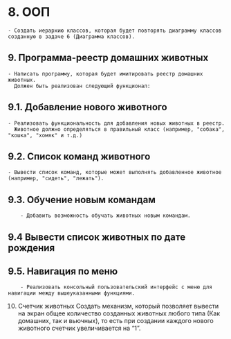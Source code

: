 # 8. ООП 
    - Создать иерархию классов, которая будет повторять диаграмму классов созданную в задаче 6 (Диаграмма классов).

## 9. Программа-реестр домашних животных
    - Написать программу, которая будет имитировать реестр домашних животных. 
      Должен быть реализован следующий функционал:
    
## 9.1. Добавление нового животного
    - Реализовать функциональность для добавления новых животных в реестр.       
      Животное должно определяться в правильный класс (например, "собака", "кошка", "хомяк" и т.д.)
        
 
## 9.2. Список команд животного
    - Вывести список команд, которые может выполнять добавленное животное (например, "сидеть", "лежать").
        
## 9.3. Обучение новым командам
        - Добавить возможность обучать животных новым командам.

## 9.4 Вывести список животных по дате рождения

## 9.5. Навигация по меню
        - Реализовать консольный пользовательский интерфейс с меню для навигации между вышеуказанными функциями.
        
10.  Счетчик животных
Создать механизм, который позволяет вывести на экран общее количество созданных животных любого типа (Как домашних, так и вьючных), то есть при создании каждого нового животного счетчик увеличивается на “1”. 
